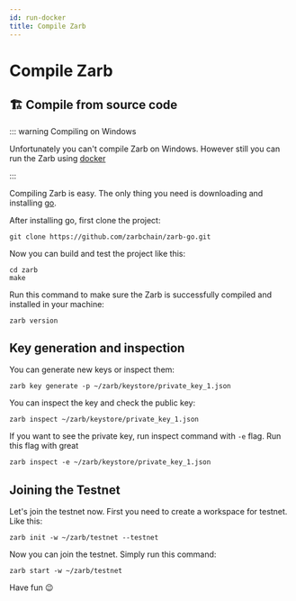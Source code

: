 ```yaml
---
id: run-docker
title: Compile Zarb
---
```


# Compile Zarb

## 🏗️ Compile from source code

::: warning Compiling on Windows

Unfortunately you can't compile Zarb on Windows. However still you can run the Zarb using
[docker](./run-docker.md)

:::

Compiling Zarb is easy. The only thing you need is downloading and installing
[go](https://golang.org/doc/install).

After installing go, first clone the project:

```
git clone https://github.com/zarbchain/zarb-go.git
```

Now you can build and test the project like this:

```
cd zarb
make
```

Run this command to make sure the Zarb is successfully compiled and installed in your machine:

```
zarb version
```

## Key generation and inspection

You can generate new keys or inspect them:

```
zarb key generate -p ~/zarb/keystore/private_key_1.json
```

You can inspect the key and check the public key:

```
zarb inspect ~/zarb/keystore/private_key_1.json
```

If you want to see the private key, run inspect command with `-e` flag. Run this flag with great

```
zarb inspect -e ~/zarb/keystore/private_key_1.json
```

## Joining the Testnet

Let's join the testnet now. First you need to create a workspace for testnet. Like this:

```
zarb init -w ~/zarb/testnet --testnet
```

Now you can join the testnet. Simply run this command:

```
zarb start -w ~/zarb/testnet
```

Have fun 😉
